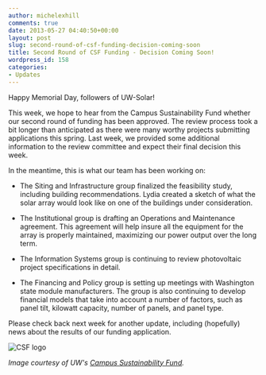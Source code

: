 ```yaml
---
author: michelexhill
comments: true
date: 2013-05-27 04:40:50+00:00
layout: post
slug: second-round-of-csf-funding-decision-coming-soon
title: Second Round of CSF Funding - Decision Coming Soon!
wordpress_id: 158
categories:
- Updates
---
```


Happy Memorial Day, followers of UW-Solar!

This week, we hope to hear from the Campus Sustainability Fund whether our second round of funding has been approved. The review process took a bit longer than anticipated as there were many worthy projects submitting applications this spring. Last week, we provided some additional information to the review committee and expect their final decision this week.

In the meantime, this is what our team has been working on:



	
  * The Siting and Infrastructure group finalized the feasibility study, including building recommendations. Lydia created a sketch of what the solar array would look like on one of the buildings under consideration.

	
  * The Institutional group is drafting an Operations and Maintenance agreement. This agreement will help insure all the equipment for the array is properly maintained, maximizing our power output over the long term.

	
  * The Information Systems group is continuing to review photovoltaic project specifications in detail.

	
  * The Financing and Policy group is setting up meetings with Washington state module manufacturers. The group is also continuing to develop financial models that take into account a number of factors, such as panel tilt, kilowatt capacity, number of panels, and panel type.


Please check back next week for another update, including (hopefully) news about the results of our funding application.

![CSF logo](http://uwsolar.files.wordpress.com/2013/05/csf_logo_rgb_horz-1_1.jpg?w=300)

_Image courtesy of UW's [Campus Sustainability Fund](https://f2.washington.edu/oess/csf/)._
